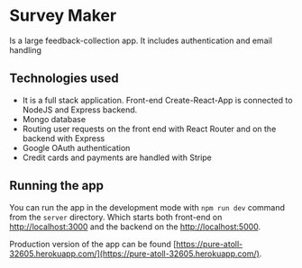 # Survey Maker

Is a large feedback-collection app. It includes authentication and email handling

## Technologies used

- It is a full stack application. Front-end Create-React-App is connected to NodeJS and Express backend.
- Mongo database
- Routing user requests on the front end with React Router and on the backend with Express
- Google OAuth authentication
- Credit cards and payments are handled with Stripe

## Running the app

You can run the app in the development mode with `npm run dev` command from the `server` directory. Which starts both front-end on [http://localhost:3000](http://localhost:3000) and the backend on the [http://localhost:5000](http://localhost:5000).

Production version of the app can be found [https://pure-atoll-32605.herokuapp.com/](https://pure-atoll-32605.herokuapp.com/).
